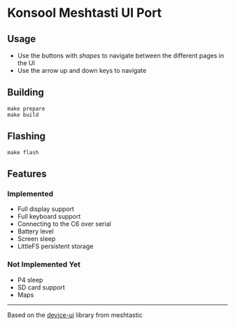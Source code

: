 # Konsool Meshtasti UI Port

## Usage

- Use the buttons with *shapes* to navigate between the different pages in the UI
- Use the arrow up and down keys to navigate

## Building

```
make prepare
make build
```

## Flashing
```
make flash
```

## Features

### Implemented

- Full display support
- Full keyboard support
- Connecting to the C6 over serial
- Battery level
- Screen sleep
- LittleFS persistent storage

### Not Implemented Yet

- P4 sleep
- SD card support
- Maps

---


Based on the [device-ui](https://github.com/meshtastic/device-ui/tree/master) library from meshtastic
